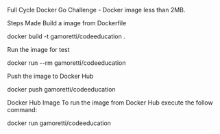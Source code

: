 Full Cycle Docker Go Challenge - Docker image less than 2MB.

Steps Made
Build a image from Dockerfile

docker build -t gamoretti/codeeducation .

Run the image for test

docker run --rm gamoretti/codeeducation

Push the image to Docker Hub

docker push gamoretti/codeeducation

Docker Hub Image
To run the image from Docker Hub execute the follow command:

docker run gamoretti/codeeducation